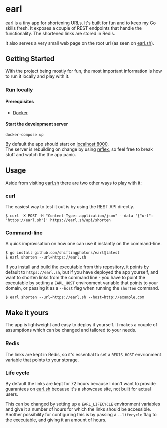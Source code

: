 # earl

earl is a tiny app for shortening URLs. It's built for fun and to keep my Go skills fresh.
It exposes a couple of REST endpoints that handle the functionality. The shortened links are stored in Redis.  

It also serves a very small web page on the root url (as seen on [earl.sh](https://earl.sh)).

## Getting Started

With the project being mostly for fun, the most important information is how to run it locally and play with it.

### Run locally

#### Prerequisites
- [Docker](https://www.docker.com)

#### Start the development server

```
docker-compose up
```
By default the app should start on [localhost:8000](localhost:8000).  
The server is rebuilding on change by using [reflex](https://github.com/cespare/reflex), so feel free to break stuff and watch the the app panic.

## Usage

Aside from visiting [earl.sh](earl.sh) there are two other ways to play with it:

### curl

The easiest way to test it out is by using the REST API directly.
```
$ curl -X POST -H "Content-Type: application/json" --data '{"url": "https://earl.sh"}' https://earl.sh/api/shorten
```

### Command-line

A quick improvisation on how one can use it instantly on the command-line.

```
$ go install github.com/shiftingphotons/earl@latest
$ earl shorten --url=https://earl.sh
```

If you install and build the executable from this repository, it points by default to `https://earl.sh`, but if you have deployed the app yourself, and want to shorten links from the command line - you have to point the executable by setting a `EARL_HOST` environment variable that points to your domain, or passing it as a `--host` flag when running the `shorten` command.

```
$ earl shorten --url=https://earl.sh --host=http://example.com
```

## Make it yours
The app is lightweight and easy to deploy it yourself. It makes a couple of assumptions which can be changed and tailored to your needs.

### Redis
The links are kept in Redis, so it's essential to set a `REDIS_HOST` envrionment variable that points to your storage.

### Life cycle
By default the links are kept for 72 hours because I don't want to provide guarantees on [earl.sh](https://earl.sh) because it's a showcase site, not built for actual users.

This can be changed by setting up a `EARL_LIFECYCLE` environment variables and give it a number of hours for which the links should be accessible.
Another possibility for configuring this is by passing a `--lifecycle` flag to the executable, and giving it an amount of hours.
